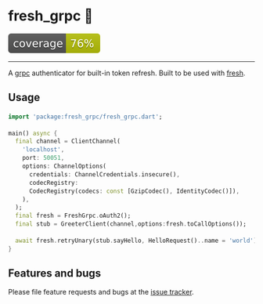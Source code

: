 # fresh_grpc  🍋

[![coverage](https://github.com/amondnet/fresh_grpc/blob/main/coverage_badge.svg)](https://github.com/amondnet/fresh_grpc/actions)

---

A [grpc](https://pub.dev/packages/grpc) authenticator for built-in token refresh. Built to be used with [fresh](https://pub.dev/packages/fresh).


## Usage


```dart
import 'package:fresh_grpc/fresh_grpc.dart';

main() async {
  final channel = ClientChannel(
    'localhost',
    port: 50051,
    options: ChannelOptions(
      credentials: ChannelCredentials.insecure(),
      codecRegistry:
      CodecRegistry(codecs: const [GzipCodec(), IdentityCodec()]),
    ),
  );
  final fresh = FreshGrpc.oAuth2();
  final stub = GreeterClient(channel,options:fresh.toCallOptions());
  
  await fresh.retryUnary(stub.sayHello, HelloRequest()..name = 'world');
}
```

## Features and bugs

Please file feature requests and bugs at the [issue tracker][tracker].

[tracker]: http://example.com/issues/replaceme
